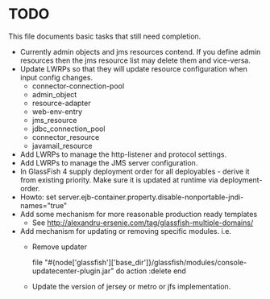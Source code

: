 # TODO

This file documents basic tasks that still need completion.

* Currently admin objects and jms resources contend. If you define admin resources then
  the jms resource list may delete them and vice-versa.
* Update LWRPs so that they will update resource configuration when input config changes.
  - connector-connection-pool
  - admin_object
  - resource-adapter
  - web-env-entry
  - jms_resource
  - jdbc_connection_pool
  - connector_resource
  - javamail_resource
* Add LWRPs to manage the http-listener and protocol settings.
* Add LWRPs to manage the JMS server configuration.
* In GlassFish 4 supply deployment order for all deployables - derive it from existing priority. Make sure it is updated at runtime via deployment-order.
* Howto: set server.ejb-container.property.disable-nonportable-jndi-names="true"
* Add some mechanism for more reasonable production ready templates
  - See http://alexandru-ersenie.com/tag/glassfish-multiple-domains/
* Add mechanism for updating or removing specific modules. i.e.
  - Remove updater

    file "#{node['glassfish']['base_dir']}/glassfish/modules/console-updatecenter-plugin.jar" do
      action :delete
    end

  - Update the version of jersey or metro or jfs implementation.
